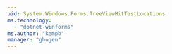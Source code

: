 ```yaml
---
uid: System.Windows.Forms.TreeViewHitTestLocations
ms.technology: 
  - "dotnet-winforms"
ms.author: "kempb"
manager: "ghogen"
---
```

